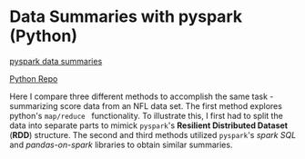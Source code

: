 # Data Summaries with pyspark (Python)

[pyspark data summaries](https://bphigg.github.io/python_data/pyspark_data_summaries.html)

[Python Repo](https://github.com/bphigg/python_data)

Here I compare three different methods to accomplish the same task - summarizing score data from an NFL data set. The first method explores python's `map/reduce ` functionality. To illustrate this, I first had to split the data into separate parts to mimick `pyspark`'s **Resilient Distributed Dataset** (**RDD**) structure. The second and third methods utilized `pyspark`'s *spark SQL* and *pandas-on-spark* libraries to obtain similar summaries.
